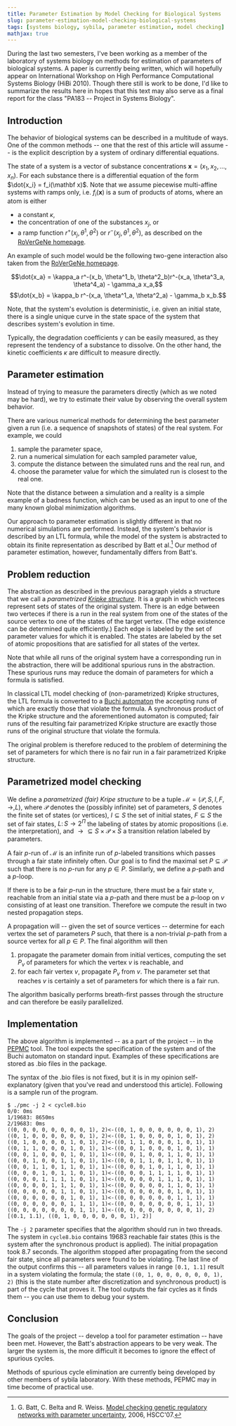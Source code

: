 ```yaml
---
title: Parameter Estimation by Model Checking for Biological Systems
slug: parameter-estimation-model-checking-biological-systems
tags: [systems biology, sybila, parameter estimation, model checking]
mathjax: true
---
```


During the last two semesters, I've been working as a member of the laboratory of systems biology on methods for estimation of parameters of biological systems. A paper is currently being written, which will hopefully appear on International Workshop on High Performance Computational Systems Biology (HiBi 2010). Though there still is work to be done, I'd like to summarize the results here in hopes that this text may also serve as a final report for the class "PA183 -- Project in Systems Biology".

## Introduction

The behavior of biological systems can be described in a multitude of ways. One of the common methods -- one that the rest of this article will assume -- is the explicit description by a system of ordinary differential equations.

The state of a system is a vector of substance concentrations $\mathbf x = (x_1, x_2, \dotsc, x_n)$. For each substance there is a differential equation of the form $\dot{x_i} = f_i(\mathbf x)$. Note that we assume piecewise multi-affine systems with ramps only, i.e. $f_i(\mathbf x)$ is a sum of products of atoms, where an atom is either

 * a constant $\kappa$,
 * the concentration of one of the substances $x_j$, or
 * a ramp function $r^+(x_j, \theta^1, \theta^2)$ or $r^-(x_j, \theta^1, \theta^2)$, as described on the [RoVerGeNe homepage][1].

An example of such model would be the following two-gene interaction also taken from the [RoVerGeNe homepage][1].

$$\dot{x_a} = \kappa_a r^-(x_b, \theta^1_b, \theta^2_b)r^-(x_a, \theta^3_a, \theta^4_a) - \gamma_a x_a,$$
$$\dot{x_b} = \kappa_b r^-(x_a, \theta^1_a, \theta^2_a) - \gamma_b x_b.$$

Note, that the system's evolution is deterministic, i.e. given an initial state, there is a single unique curve in the state space of the system that describes system's evolution in time.

Typically, the degradation coefficients $\gamma$ can be easily measured, as they represent the tendency of a substance to dissolve. On the other hand, the kinetic coefficients $\kappa$ are difficult to measure directly.

## Parameter estimation

Instead of trying to measure the parameters directly (which as we noted may be hard), we try to estimate their value by observing the overall system behavior.

There are various numerical methods for determining the best parameter given a run (i.e. a sequence of snapshots of states) of the real system. For example, we could

 1. sample the parameter space,
 2. run a numerical simulation for each sampled parameter value,
 3. compute the distance between the simulated runs and the real run, and
 4. choose the parameter value for which the simulated run is closest to the real one.

Note that the distance between a simulation and a reality is a simple example of a badness function, which can be used as an input to one of the many known global minimization algorithms.

Our approach to parameter estimation is slightly different in that no numerical simulations are performed. Instead, the system's behavior is described by an LTL formula, while the model of the system is abstracted to obtain its finite representation as described by Batt et al.[^1] Our method of parameter estimation, however, fundamentally differs from Batt's.

## Problem reduction

The abstraction as described in the previous paragraph yields a structure that we call a *parametrized [Kripke structure][5]*. It is a graph in which verteces represent sets of states of the original system. There is an edge between two verteces if there is a run in the real system from one of the states of the source vertex to one of the states of the target vertex. (The edge existence can be determined quite efficiently.) Each edge is labeled by the set of parameter values for which it is enabled. The states are labeled by the set of atomic propositions that are satisfied for all states of the vertex.

Note that while all runs of the original system have a corresponding run in the abstraction, there will be additional spurious runs in the abstraction. These spurious runs may reduce the domain of parameters for which a formula is satisfied.

In classical LTL model checking of (non-parametrized) Kripke structures, the LTL formula is converted to a [Buchi automaton][3] the accepting runs of which are exactly those that violate the formula. A synchronous product of the Kripke structure and the aforementioned automaton is computed; fair runs of the resulting fair parametrized Kripke structure are exactly those runs of the original structure that violate the formula.

The original problem is therefore reduced to the problem of determining the set of parameters for which there is no fair run in a fair parametrized Kripke structure.

## Parametrized model checking

We define a *parametrized (fair) Kripe structure* to be a tuple $\mathcal M = (\mathcal P, S, I, F, \to, L)$, where $\mathcal P$ denotes the (possibly infinite) set of parameters, $S$ denotes the finite set of states (or vertices), $I\subseteq S$ the set of initial states, $F\subseteq S$ the set of fair states, $L\colon S\to 2^\Pi$ the labeling of states by atomic propositions (i.e. the interpretation), and $\to\subseteq S\times\mathcal P\times S$ a transition relation labeled by parameters.

A fair $p$-run of $\mathcal M$ is an infinite run of $p$-labeled transitions which passes through a fair state infinitely often. Our goal is to find the maximal set $P\subseteq\mathcal P$ such that there is no $p$-run for any $p\in{P}$. Similarly, we define a $p$-path and a $p$-loop.

If there is to be a fair $p$-run in the structure, there must be a fair state $v$, reachable from an initial state via a $p$-path and there must be a $p$-loop on $v$ consisting of at least one transition. Therefore we compute the result in two nested propagation steps.

A propagation will -- given the set of source vertices -- determine for each vertex the set of parameters $P$ such, that there is a non-trivial $p$-path from a source vertex for all $p\in P$. The final algorithm will then

 1. propagate the parameter domain from initial vertices, computing the set $P_v$ of parameters for which the vertex $v$ is reachable, and
 2. for each fair vertex $v$, propagate $P_v$ from $v$. The parameter set that reaches $v$ is certainly a set of parameters for which there is a fair run.

The algorithm basically performs breath-first passes through the structure and can therefore be easily parallelized.

## Implementation

The above algorithm is implemented -- as a part of the project -- in the [PEPMC][4] tool. The tool expects the specification of the system and of the Buchi automaton on standard input. Examples of these specifications are stored as .bio files in the package.

The syntax of the .bio files is not fixed, but it is in my opinion self-explanatory (given that you've read and understood this article). Following is a sample run of the program.

    $ ./pmc -j 2 < cycle8.bio 
    0/0: 0ms
    1/19683: 8650ms
    2/19683: 0ms
    ((0, 0, 0, 0, 0, 0, 0, 0, 1), 2)<-((0, 1, 0, 0, 0, 0, 0, 0, 1), 2)
    ((0, 1, 0, 0, 0, 0, 0, 0, 1), 2)<-((0, 1, 0, 0, 0, 0, 1, 0, 1), 2)
    ((0, 1, 0, 0, 0, 0, 1, 0, 1), 2)<-((0, 1, 1, 0, 0, 0, 1, 0, 1), 1)
    ((0, 1, 1, 0, 0, 0, 1, 0, 1), 1)<-((0, 0, 1, 0, 0, 0, 1, 0, 1), 1)
    ((0, 0, 1, 0, 0, 0, 1, 0, 1), 1)<-((0, 0, 1, 0, 0, 1, 1, 0, 1), 1)
    ((0, 0, 1, 0, 0, 1, 1, 0, 1), 1)<-((0, 0, 1, 1, 0, 1, 1, 0, 1), 1)
    ((0, 0, 1, 1, 0, 1, 1, 0, 1), 1)<-((0, 0, 0, 1, 0, 1, 1, 0, 1), 1)
    ((0, 0, 0, 1, 0, 1, 1, 0, 1), 1)<-((0, 0, 0, 1, 1, 1, 1, 0, 1), 1)
    ((0, 0, 0, 1, 1, 1, 1, 0, 1), 1)<-((0, 0, 0, 0, 1, 1, 1, 0, 1), 1)
    ((0, 0, 0, 0, 1, 1, 1, 0, 1), 1)<-((0, 0, 0, 0, 0, 1, 1, 0, 1), 1)
    ((0, 0, 0, 0, 0, 1, 1, 0, 1), 1)<-((0, 0, 0, 0, 0, 0, 1, 0, 1), 1)
    ((0, 0, 0, 0, 0, 0, 1, 0, 1), 1)<-((0, 0, 0, 0, 0, 0, 1, 1, 1), 1)
    ((0, 0, 0, 0, 0, 0, 1, 1, 1), 1)<-((0, 0, 0, 0, 0, 0, 0, 1, 1), 1)
    ((0, 0, 0, 0, 0, 0, 0, 1, 1), 1)<-((0, 0, 0, 0, 0, 0, 0, 0, 1), 2)
    [(0.1, 1.1), ((0, 1, 0, 0, 0, 0, 0, 0, 1), 2)]

The `-j 2` parameter specifies that the algorithm should run in two threads. The system in `cycle8.bio` contains 19683 reachable fair states (this is the system after the synchronous product is applied). The initial propagation took 8.7 seconds. The algorithm stopped after propagating from the second fair state, since all parameters were found to be violating. The last line of the output confirms this -- all parameters values in range `[0.1, 1.1]` result in a system violating the formula; the state `((0, 1, 0, 0, 0, 0, 0, 0, 1), 2)` (this is the state number after discretization and synchronous product) is part of the cycle that proves it. The tool outputs the fair cycles as it finds them -- you can use them to debug your system.

## Conclusion

The goals of the project -- develop a tool for parameter estimation -- have been met. However, the Batt's abstraction appears to be very weak. The larger the system is, the more difficult it becomes to ignore the effect of spurious cycles.

Methods of spurious cycle elimination are currently being developed by other members of sybila laboratory. With these methods, PEPMC may in time become of practical use.

  [^1]: G. Batt, C. Belta and R. Weiss. [Model checking genetic regulatory networks with parameter uncertainty][2], 2006, HSCC'07.


  [1]: http://iasi.bu.edu/~batt/rovergene/rovergene.htm
  [2]: http://iasi.bu.edu/~batt/publications/batt_et_al_hscc07.pdf
  [3]: http://en.wikipedia.org/wiki/B%C3%BCchi_automaton
  [4]: http://ratatanek.cz/hg/pepmc
  [5]: http://en.wikipedia.org/wiki/Kripke_structure

